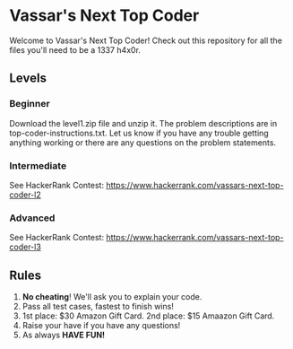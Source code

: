 # Vassar's Next Top Coder

Welcome to Vassar's Next Top Coder! Check out this repository for all the files you'll need to be a 1337 h4x0r.

## Levels

### Beginner
Download the level1.zip file and unzip it. The problem descriptions are in top-coder-instructions.txt. Let us know if you have any trouble getting anything working or there are any questions on the problem statements.

### Intermediate
See HackerRank Contest: https://www.hackerrank.com/vassars-next-top-coder-l2

### Advanced
See HackerRank Contest: https://www.hackerrank.com/vassars-next-top-coder-l3

## Rules
  1. **No cheating**! We'll ask you to explain your code.
  2. Pass all test cases, fastest to finish wins!
  3. 1st place: $30 Amazon Gift Card. 2nd place: $15 Amaazon Gift Card.
  4. Raise your have if you have any questions!
  5. As always **HAVE FUN!**
